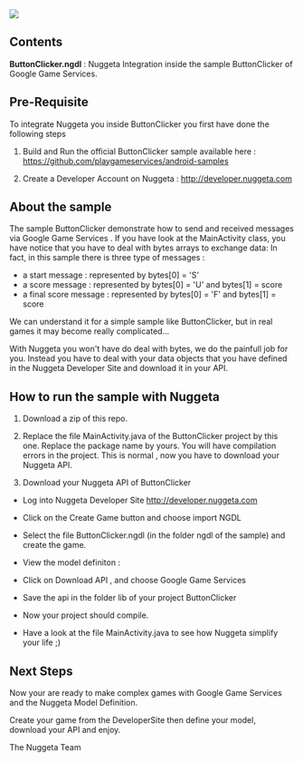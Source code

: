<img src="http://www.nuggeta.com/images/nuggeta.png"/>

<h2>Contents</h2>

<b>ButtonClicker.ngdl</b> : Nuggeta Integration  inside the sample ButtonClicker of Google Game Services.

<h2>Pre-Requisite</h2>

To integrate Nuggeta you inside ButtonClicker you first have done the following steps
 
1. Build and Run the official ButtonClicker sample available here : https://github.com/playgameservices/android-samples

2. Create a Developer Account on Nuggeta : http://developer.nuggeta.com


<h2>About the sample </h2>
The sample ButtonClicker demonstrate how to send and received messages via Google Game Services .
If you have look at the MainActivity class, you have notice that you have to deal with bytes arrays to exchange data:
In fact, in this sample there is three type of messages :

- a start message : represented by  bytes[0] = 'S'
- a score message : represented by  bytes[0] = 'U' and  bytes[1] = score
- a final score message : represented by  bytes[0] = 'F' and  bytes[1] = score

We can understand it for a simple sample like ButtonClicker, but in real games it may become really complicated... 

With Nuggeta you won't have do deal with bytes, we do the painfull job for you.
Instead you have to deal with your data objects that you have defined in the Nuggeta Developer Site and download it in your API.

<h2>How to run the sample with Nuggeta</h2>

1. Download a zip of this repo.

2. Replace the file MainActivity.java of the  ButtonClicker project by this one.
	Replace the package name by yours.
	You will have compilation errors in the project. This is normal , now you have to download your Nuggeta API.

3. Download your Nuggeta API of ButtonClicker
	
- Log into Nuggeta Developer Site http://developer.nuggeta.com
	
- Click on the Create Game button and choose import NGDL

- Select the file ButtonClicker.ngdl (in the folder ngdl of the sample) and create the game.

- View the model definiton :

- Click on Download API , and choose Google Game Services

- Save the api in the folder lib of your project ButtonClicker

- Now your project should compile.

- Have a look at the file MainActivity.java to see how Nuggeta simplify your life ;)
	
	
<h2>Next Steps </h2>

Now your are ready to make complex games with Google Game Services and the Nuggeta Model Definition.

Create your game from the DeveloperSite then define your model,  download your API and enjoy.
	
	
The Nuggeta Team
	
	







